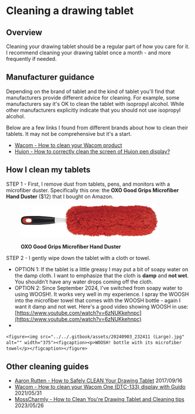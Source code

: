 # Cleaning a drawing tablet

## Overview

Cleaning your drawing tablet should be a regular part of how you care for it. I recommend cleaning your drawing tablet once a month - and more frequently if needed.

## Manufacturer guidance

Depending on the brand of tablet and the kind of tablet you'll find that manufacturers provide different advice for cleaning. For example, some manufacturers say it's OK to clean the tablet with isopropyl alcohol. While other manufacturers explicitly indicate that you should not use isopropyl alcohol.

Below are a few links I found from different brands about how to clean their tablets. It may not be comprehensive but it's a start.

* [Wacom - How to clean your Wacom product](https://support.wacom.com/hc/en-us/articles/1500006335302-How-to-clean-your-Wacom-product) &#x20;
* [Huion - How to correctly clean the screen of Huion pen display?](https://support.huion.com/en/support/solutions/articles/44002284420-how-to-correctly-clean-the-screen-of-huion-pen-display-) &#x20;

## How I clean my tablets

STEP 1 - First, I remove dust from tablets, pens, and monitors with a microfiber duster. Specifically this one: the **OXO Good Grips Microfiber Hand Duster** ($12) that I bought on Amazon.

<figure><img src="../../.gitbook/assets/OXO Good Grips Microfiber Hand Duster (2).jpg" alt="" width="375"><figcaption><p><strong>OXO Good Grips Microfiber Hand Duster</strong></p></figcaption></figure>

STEP 2 - I gently wipe down the tablet with a cloth or towel. &#x20;

* OPTION 1: If the tablet is a little greasy I may put a bit of soapy water on the damp cloth. I want to emphasize that the cloth is **damp** and **not wet**. You shouldn't have any water drops coming off the cloth.
* OPTION 2: Since September 2024, I've switched from soapy water to using WOOSH!. It works very well in my experience. I spray the WOOSH into the microfiber towel that comes with the WOOSH bottle - again I want it damp and not wet. Here's a good video showing WOOSH in use: [https://www.youtube.com/watch?v=6zNUKkehnpc](https://www.youtube.com/watch?v=6zNUKkehnpc) &#x20;
*

    <figure><img src="../../.gitbook/assets/20240903_232411 (Large).jpg" alt="" width="375"><figcaption><p>WOOSH! bottle with its microfiber towel</p></figcaption></figure>

## Other cleaning guides

* [Aaron Rutten - How to Safely CLEAN Your Drawing Tablet](https://youtu.be/S52jjhIcn-c) 2017/09/16
* [Wacom - How to clean your Wacom One (DTC-133) display with Guido ](https://www.youtube.com/watch?v=wnbQWwQw2po)2021/05/31
* [MossCharmly - How to Clean You're Drawing Tablet and Cleaning tips](https://www.youtube.com/watch?v=hj\_ip0Dhc10) 2023/05/26&#x20;
